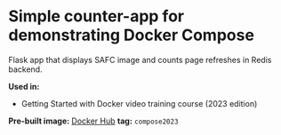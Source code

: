 # Simple counter-app for demonstrating Docker Compose
Flask app that displays SAFC image and counts page refreshes in Redis backend.

**Used in:**
- Getting Started with Docker video training course (2023 edition)

**Pre-built image:** [Docker Hub](https://hub.docker.com/repository/docker/nigelpoulton/gsd/) **tag:** `compose2023`
